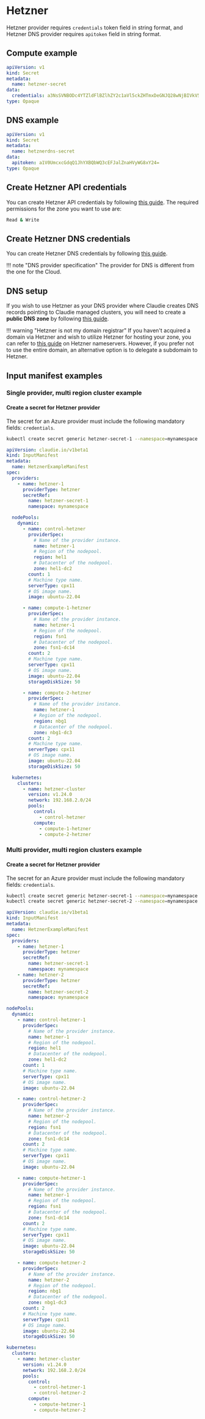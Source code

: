 # Hetzner
Hetzner provider requires `credentials` token field in string format, and Hetzner DNS provider requires `apitoken` field in string format.

## Compute example
```yaml
apiVersion: v1
kind: Secret
metadata:
  name: hetzner-secret
data:
  credentials: a3NsSVNBODc4YTZldFlBZlhZY2c1aVl5ckZHTmxDeGNJQ28wNjBIVkV5Z2pGczIxbnNrZTc2a3NqS2tvMjFscA==
type: Opaque

```

## DNS example
```yaml
apiVersion: v1
kind: Secret
metadata:
  name: hetznerdns-secret
data:
  apitoken: a1V0UmcxcGdqQ1JhYXBQbWQ3cEFJalZnaHVyWG8xY24=
type: Opaque
```

## Create Hetzner API credentials
You can create Hetzner API credentials by following [this guide](https://docs.hetzner.com/cloud/api/getting-started/generating-api-token/). The required permissions for the zone you want to use are:

```bash
Read & Write
```

## Create Hetzner DNS credentials
You can create Hetzner DNS credentials by following [this guide](https://docs.hetzner.com/dns-console/dns/general/api-access-token/).

!!! note "DNS provider specification"
    The provider for DNS is different from the one for the Cloud.

## DNS setup
If you wish to use Hetzner as your DNS provider where Claudie creates DNS records pointing to Claudie managed clusters, you will need to create a **public DNS zone** by following [this guide](https://docs.hetzner.com/dns-console/dns/general/getting-started-dns/).

!!! warning "Hetzner is not my domain registrar"
    If you haven't acquired a domain via Hetzner and wish to utilize Hetzner for hosting your zone, you can refer to [this guide](https://docs.hetzner.com/dns-console/dns/general/dns-overview#the-hetzner-online-name-servers-are) on Hetzner nameservers. However, if you prefer not to use the entire domain, an alternative option is to delegate a subdomain to Hetzner.

## Input manifest examples

### Single provider, multi region cluster example
#### Create a secret for Hetzner provider
The secret for an Azure provider must include the following mandatory fields: `credentials`.

```bash
kubectl create secret generic hetzner-secret-1 --namespace=mynamespace --from-literal=credentials='kslISA878a6etYAfXYcg5iYyrFGNlCxcICo060HVEygjFs21nske76ksjKko21lp'
```

```yaml
apiVersion: claudie.io/v1beta1
kind: InputManifest
metadata:
  name: HetznerExampleManifest
spec:
  providers:
    - name: hetzner-1
      providerType: hetzner
      secretRef:
        name: hetzner-secret-1
        namespace: mynamespace

  nodePools:
    dynamic:
      - name: control-hetzner
        providerSpec:
          # Name of the provider instance.
          name: hetzner-1
          # Region of the nodepool.
          region: hel1
          # Datacenter of the nodepool.
          zone: hel1-dc2
        count: 1
        # Machine type name.
        serverType: cpx11
        # OS image name.
        image: ubuntu-22.04

      - name: compute-1-hetzner
        providerSpec:
          # Name of the provider instance.
          name: hetzner-1
          # Region of the nodepool.
          region: fsn1
          # Datacenter of the nodepool.
          zone: fsn1-dc14
        count: 2
        # Machine type name.
        serverType: cpx11
        # OS image name.
        image: ubuntu-22.04
        storageDiskSize: 50

      - name: compute-2-hetzner
        providerSpec:
          # Name of the provider instance.
          name: hetzner-1
          # Region of the nodepool.
          region: nbg1
          # Datacenter of the nodepool.
          zone: nbg1-dc3
        count: 2
        # Machine type name.
        serverType: cpx11
        # OS image name.
        image: ubuntu-22.04
        storageDiskSize: 50

  kubernetes:
    clusters:
      - name: hetzner-cluster
        version: v1.24.0
        network: 192.168.2.0/24
        pools:
          control:
            - control-hetzner
          compute:
            - compute-1-hetzner
            - compute-2-hetzner
```

### Multi provider, multi region clusters example
#### Create a secret for Hetzner provider
The secret for an Azure provider must include the following mandatory fields: `credentials`.

```bash
kubectl create secret generic hetzner-secret-1 --namespace=mynamespace --from-literal=credentials='kslISA878a6etYAfXYcg5iYyrFGNlCxcICo060HVEygjFs21nske76ksjKko21lp'
kubectl create secret generic hetzner-secret-2 --namespace=mynamespace --from-literal=credentials='kslIIOUYBiuui7iGBYIUiuybpiUB87bgPyuCo060HVEygjFs21nske76ksjKko21l'
```

```yaml
apiVersion: claudie.io/v1beta1
kind: InputManifest
metadata:
  name: HetznerExampleManifest
spec:
  providers:
    - name: hetzner-1
      providerType: hetzner
      secretRef:
        name: hetzner-secret-1
        namespace: mynamespace
    - name: hetzner-2
      providerType: hetzner
      secretRef:
        name: hetzner-secret-2
        namespace: mynamespace        

nodePools:
  dynamic:
    - name: control-hetzner-1
      providerSpec:
        # Name of the provider instance.
        name: hetzner-1
        # Region of the nodepool.
        region: hel1
        # Datacenter of the nodepool.
        zone: hel1-dc2
      count: 1
      # Machine type name.
      serverType: cpx11
      # OS image name.
      image: ubuntu-22.04

    - name: control-hetzner-2
      providerSpec:
        # Name of the provider instance.
        name: hetzner-2
        # Region of the nodepool.
        region: fsn1
        # Datacenter of the nodepool.
        zone: fsn1-dc14
      count: 2
      # Machine type name.
      serverType: cpx11
      # OS image name.
      image: ubuntu-22.04

    - name: compute-hetzner-1
      providerSpec:
        # Name of the provider instance.
        name: hetzner-1
        # Region of the nodepool.
        region: fsn1
        # Datacenter of the nodepool.
        zone: fsn1-dc14
      count: 2
      # Machine type name.
      serverType: cpx11
      # OS image name.
      image: ubuntu-22.04
      storageDiskSize: 50

    - name: compute-hetzner-2
      providerSpec:
        # Name of the provider instance.
        name: hetzner-2
        # Region of the nodepool.
        region: nbg1
        # Datacenter of the nodepool.
        zone: nbg1-dc3
      count: 2
      # Machine type name.
      serverType: cpx11
      # OS image name.
      image: ubuntu-22.04
      storageDiskSize: 50

kubernetes:
  clusters:
    - name: hetzner-cluster
      version: v1.24.0
      network: 192.168.2.0/24
      pools:
        control:
          - control-hetzner-1
          - control-hetzner-2
        compute:
          - compute-hetzner-1
          - compute-hetzner-2
```
